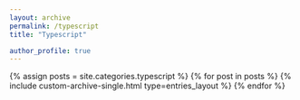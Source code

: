 ```yaml
---
layout: archive
permalink: /typescript
title: "Typescript"

author_profile: true
---
```


{% assign posts = site.categories.typescript %}
{% for post in posts %}
  {% include custom-archive-single.html type=entries_layout %}
{% endfor %}
